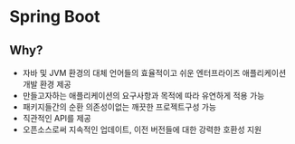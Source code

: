 # Spring Boot 

## Why?
- 자바 및 JVM 환경의 대체 언어들의 효율적이고 쉬운 엔터프라이즈 애플리케이션 개발 환경 제공
- 만들고자하는 애플리케이션의 요구사항과 목적에 따라 유연하게 적용 가능
- 패키지들간의 순환 의존성이없는 깨끗한 프로젝트구성 가능
- 직관적인 API를 제공
- 오픈소스로써 지속적인 업데이트, 이전 버전들에 대한 강력한 호환성 지원